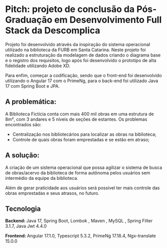 # Pitch: projeto de conclusão da Pós-Graduação em Desenvolvimento Full Stack da Descomplica 

Projeto foi desenvolvido através da inspiração do sistema operacional utilizado na biblioteca da FURB em Santa Catarina. Neste projeto foi realizado a estruturação da modelagem de dados criando o diagrama base e o registro dos requisitos, logo após foi desenvolvido o prototipo de alta fidelidade utilizando Adobe XD. 

Para enfim, começar a codificação, sendo que o front-end foi desenvolvido utilizando o Angular 17 com o PrimeNg, para o back-end foi utilizado Java 17 com Spring Boot e JPA.


## A problemática:
A Biblioteca Fictícia conta com mais 400 mil obras em uma estrutura de 8m², com 3 andares e 5 níveis de seções de estantes. Os problemas encontrados são:
- Centralização nos bibliotecários para localizar as obras na biblioteca;
- Controle de quais obras foram emprestadas e se estão em atraso;


## A solução:
A criação de um sistema operacional que possa agilizar o sistema de busca de obras/acervo da biblioteca de forma autônoma pelos usuários sem intermédio da equipe da biblioteca.

Além de gerar praticidade aos usuários será possível ter mais controle das obras emprestadas e seus atrasos, no futuro. 


## Tecnologia
<b>Backend: </b>
Java 17, Spring Boot, Lombok , Maven , MySQL , Spring Filter 3.1.7, Java Jwt 4.4.0

<b>Frontend: </b>
Angular 17.1.0, Typescript 5.3.2, PrimeNg 17.18.4, Ngx-translate 15.0.0
